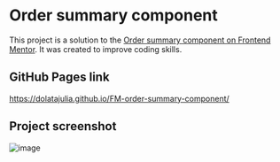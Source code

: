 # Order summary component

This project is a solution to the [Order summary component on Frontend Mentor](https://www.frontendmentor.io/challenges/order-summary-component-QlPmajDUj). It was created to improve coding skills. 

## GitHub Pages link

https://dolatajulia.github.io/FM-order-summary-component/

## Project screenshot

![image](?)
